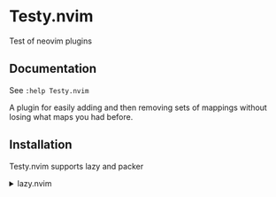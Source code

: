 # Testy.nvim

Test of neovim plugins

## Documentation

See `:help Testy.nvim`

A plugin for easily adding and then removing sets of mappings without losing what maps you had before.

## Installation

Testy.nvim supports lazy and packer

<details>
  <summary>lazy.nvim</summary>

```lua
{
  "Jafagervik/Testy.nvim",
  config = function()
    local testy = require("Testy")

    vim.keymap.set({ "n", "v" }, "<leader>fml", function()
      testy.show()
    end, { desc = "show" })

    vim.keymap.set({ "n", "v" }, "<leader>kek", function()
      testy.test()
    end, { desc = "test" })
  end,
}
```

</details>
